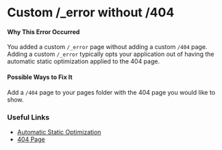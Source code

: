 # Custom /\_error without /404

#### Why This Error Occurred

You added a custom `/_error` page without adding a custom `/404` page. Adding a custom `/_error` typically opts your application out of having the automatic static optimization applied to the 404 page.

#### Possible Ways to Fix It

Add a `/404` page to your pages folder with the 404 page you would like to show.

### Useful Links

- [Automatic Static Optimization](https://nextjs.org/docs/advanced-features/automatic-static-optimization)
- [404 Page](https://nextjs.org/docs/advanced-features/custom-error-page#404-page)

